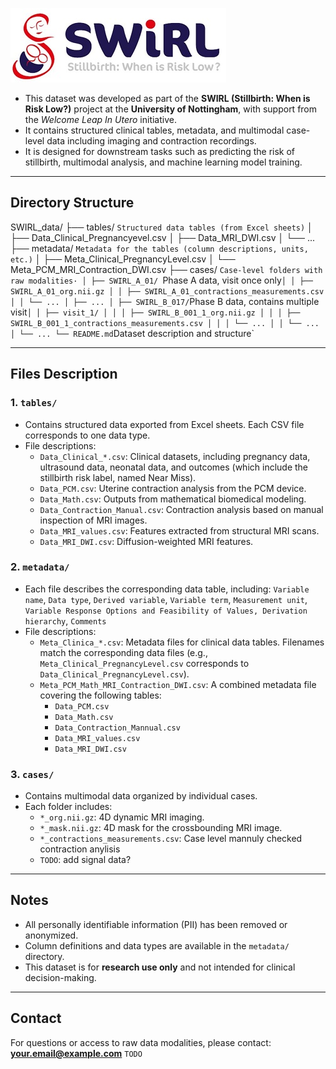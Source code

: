 ![SWIRL logo](Swirl-logo.jpg)

- This dataset was developed as part of the **SWIRL (Stillbirth: When is Risk Low?)** project at the **University of Nottingham**, with support from the *Welcome Leap In Utero* initiative.  
- It contains structured clinical tables, metadata, and multimodal case-level data including imaging and contraction recordings.  
- It is designed for downstream tasks such as predicting the risk of stillbirth, multimodal analysis, and machine learning model training.
---

## Directory Structure

SWIRL_data/
├── tables/ `Structured data tables (from Excel sheets)`
│ ├── Data_Clinical_Pregnancyevel.csv
│ ├── Data_MRI_DWI.csv
│ └── ...
├── metadata/ `Metadata for the tables (column descriptions, units, etc.)`
│ ├── Meta_Clinical_PregnancyLevel.csv
│ └── Meta_PCM_MRI_Contraction_DWI.csv
├── cases/ `Case-level folders with raw modalities·
│ ├── SWIRL_A_01/ `Phase A data, visit once only`
│ │ ├── SWIRL_A_01_org.nii.gz
│ │ ├── SWIRL_A_01_contractions_measurements.csv
│ │ └── ...
│ ├── ...
│ ├── SWIRL_B_017/ `Phase B data, contains multiple visit`
│ │ ├── visit_1/
│ │ │ ├── SWIRL_B_001_1_org.nii.gz
│ │ │ ├── SWIRL_B_001_1_contractions_measurements.csv
│ │ │ └── ...
│ │ └── ...
│ └── ...
└── README.md `Dataset description and structure`


---

## Files Description


### 1. `tables/`
- Contains structured data exported from Excel sheets. Each CSV file corresponds to one data type.
- File descriptions:
  - `Data_Clinical_*.csv`: Clinical datasets, including pregnancy data, ultrasound data, neonatal data, and outcomes (which include the stillbirth risk label, named Near Miss).
  - `Data_PCM.csv`: Uterine contraction analysis from the PCM device.
  - `Data_Math.csv`: Outputs from mathematical biomedical modeling.
  - `Data_Contraction_Manual.csv`: Contraction analysis based on manual inspection of MRI images.
  - `Data_MRI_values.csv`: Features extracted from structural MRI scans.
  - `Data_MRI_DWI.csv`: Diffusion-weighted MRI features.

### 2. `metadata/`
- Each file describes the corresponding data table, including:
  `Variable name`, `Data type`, `Derived variable`, `Variable term`, `Measurement unit`, `Variable Response Options and Feasibility of Values, Derivation hierarchy`, `Comments`
- File descriptions:
  - `Meta_Clinica_*.csv`: Metadata files for clinical data tables. Filenames match the corresponding data files (e.g., `Meta_Clinical_PregnancyLevel.csv` corresponds to `Data_Clinical_PregnancyLevel.csv`).
  - `Meta_PCM_Math_MRI_Contraction_DWI.csv`: A combined metadata file covering the following tables:
    - `Data_PCM.csv`
    - `Data_Math.csv`
    - `Data_Contraction_Mannual.csv`
    - `Data_MRI_values.csv`
    - `Data_MRI_DWI.csv`

### 3. `cases/`
- Contains multimodal data organized by individual cases.
- Each folder includes:
  - `*_org.nii.gz`: 4D dynamic MRI imaging.
  - `*_mask.nii.gz`: 4D mask for the crossbounding MRI image.
  - `*_contractions_measurements.csv`: Case level mannuly checked contraction anylisis
  - `TODO`: add signal data?
---

## Notes

- All personally identifiable information (PII) has been removed or anonymized.
- Column definitions and data types are available in the `metadata/` directory.
- This dataset is for **research use only** and not intended for clinical decision-making.

---

## Contact

For questions or access to raw data modalities, please contact:  
**<your.email@example.com>**
`TODO`

